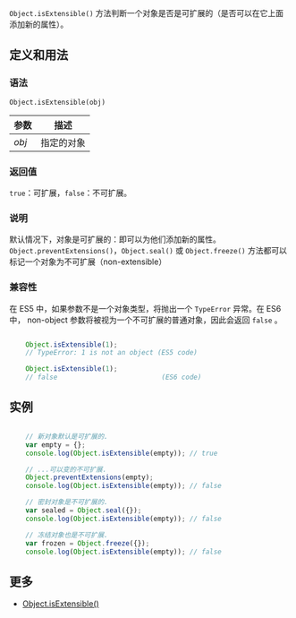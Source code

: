 `Object.isExtensible()` 方法判断一个对象是否是可扩展的（是否可以在它上面添加新的属性）。

## 定义和用法

### 语法

`Object.isExtensible(obj)`

| 参数 | 描述 |
| --- | --- |
| _obj_ | 指定的对象 |

### 返回值

`true`：可扩展，`false`：不可扩展。

### 说明

默认情况下，对象是可扩展的：即可以为他们添加新的属性。`Object.preventExtensions()`，`Object.seal()` 或 `Object.freeze()` 方法都可以标记一个对象为不可扩展（non-extensible）

### 兼容性

在 ES5 中，如果参数不是一个对象类型，将抛出一个 `TypeError` 异常。在 ES6 中， non-object 参数将被视为一个不可扩展的普通对象，因此会返回 `false` 。

```javascript

    Object.isExtensible(1);
    // TypeError: 1 is not an object (ES5 code)

    Object.isExtensible(1);
    // false                          (ES6 code)

```

## 实例

```javascript

    // 新对象默认是可扩展的.
    var empty = {};
    console.log(Object.isExtensible(empty)); // true

    // ...可以变的不可扩展.
    Object.preventExtensions(empty);
    console.log(Object.isExtensible(empty)); // false

    // 密封对象是不可扩展的.
    var sealed = Object.seal({});
    console.log(Object.isExtensible(empty)); // false

    // 冻结对象也是不可扩展.
    var frozen = Object.freeze({});
    console.log(Object.isExtensible(empty)); // false

```

## 更多

*   [Object.isExtensible()](https://developer.mozilla.org/zh-CN/docs/Web/JavaScript/Reference/Global_Objects/Object/isExtensible)
